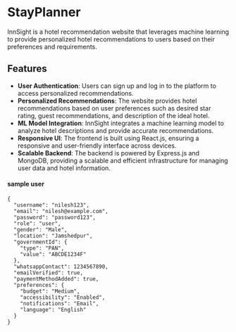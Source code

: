 # StayPlanner

InnSight is a hotel recommendation website that leverages machine learning to provide personalized hotel recommendations to users based on their preferences and requirements.

## Features

- **User Authentication**: Users can sign up and log in to the platform to access personalized recommendations.
- **Personalized Recommendations**: The website provides hotel recommendations based on user preferences such as desired star rating, guest recommendations, and description of the ideal hotel.
- **ML Model Integration**: InnSight integrates a machine learning model to analyze hotel descriptions and provide accurate recommendations.
- **Responsive UI**: The frontend is built using React.js, ensuring a responsive and user-friendly interface across devices.
- **Scalable Backend**: The backend is powered by Express.js and MongoDB, providing a scalable and efficient infrastructure for managing user data and hotel information.

#### sample user ####
```
{
  "username": "nilesh123",
  "email": "nilesh@example.com",
  "password": "password123",
  "role": "user",
  "gender": "Male",
  "location": "Jamshedpur",
  "governmentId": {
    "type": "PAN",
    "value": "ABCDE1234F"
  },
  "whatsappContact": 1234567890,
  "emailVerified": true,
  "paymentMethodAdded": true,
  "preferences": {
    "budget": "Medium",
    "accessibility": "Enabled",
    "notifications": "Email",
    "language": "English"
  }
}

```
